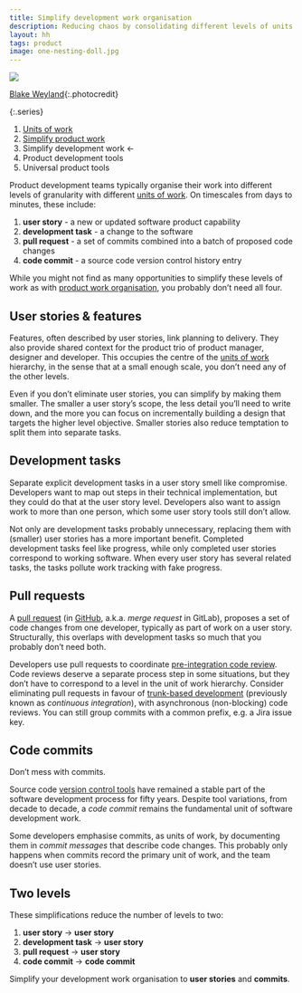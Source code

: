 ```yaml
---
title: Simplify development work organisation
description: Reducing chaos by consolidating different levels of units of work
layout: hh
tags: product
image: one-nesting-doll.jpg
---
```


![](one-nesting-doll.jpg)

[Blake Weyland](https://unsplash.com/photos/9hhOVsf1lpU){:.photocredit}

{:.series}
1. [Units of work](units-of-work)
2. [Simplify product work](simplify-product-work)
3. Simplify development work ←
4. Product development tools
5. Universal product tools

Product development teams typically organise their work into different levels of granularity with different
[units of work](units-of-work).
On timescales from days to minutes, these include:

1. **user story** - a new or updated software product capability
2. **development task** - a change to the software
3. **pull request** - a set of commits combined into a batch of proposed code changes
4. **code commit** - a source code version control history entry

While you might not find as many opportunities to simplify these levels of work as with
[product work organisation](simplify-product-work),
you probably don’t need all four.

## User stories & features

Features, often described by user stories, link planning to delivery.
They also provide shared context for the product trio of product manager, designer and developer.
This occupies the centre of the [units of work](units-of-work) hierarchy, in the sense that at a small enough scale, you don’t need any of the other levels.

Even if you don’t eliminate user stories, you can simplify by making them smaller.
The smaller a user story’s scope, the less detail you’ll need to write down, and the more you can focus on incrementally building a design that targets the higher level objective.
Smaller stories also reduce temptation to split them into separate tasks.

## Development tasks

Separate explicit development tasks in a user story smell like compromise.
Developers want to map out steps in their technical implementation, but they could do that at the user story level.
Developers also want to assign work to more than one person, which some user story tools still don’t allow.

Not only are development tasks probably unnecessary, replacing them with (smaller) user stories has a more important benefit.
Completed development tasks feel like progress, while only completed user stories correspond to working software.
When every user story has several related tasks, the tasks pollute work tracking with fake progress.

## Pull requests

A [pull request](https://martinfowler.com/bliki/PullRequest.html)
(in [GitHub](https://en.wikipedia.org/wiki/GitHub), 
a.k.a. _merge request_ in GitLab), 
proposes a set of code changes from one developer, typically as part of work on a user story.
Structurally, this overlaps with development tasks so much that you probably don’t need both.

Developers use pull requests to coordinate
[pre-integration code review](https://martinfowler.com/articles/branching-patterns.html#reviewed-commits).
Code reviews deserve a separate process step in some situations, but they don’t have to correspond to a level in the unit of work hierarchy.
Consider eliminating pull requests in favour of
[trunk-based development](https://martinfowler.com/articles/branching-patterns.html#continuous-integration)
(previously known as _continuous integration_), with asynchronous (non-blocking) code reviews.
You can still group commits with a common prefix, e.g. a Jira issue key.

## Code commits

Don’t mess with commits.

Source code [version control tools](https://en.wikipedia.org/wiki/Version_control)
have remained a stable part of the software development process for fifty years.
Despite tool variations, from decade to decade, a _code commit_ remains the fundamental unit of software development work.

Some developers emphasise commits, as units of work, by documenting them in _commit messages_ that describe code changes.
This probably only happens when commits record the primary unit of work, and the team doesn’t use user stories.

## Two levels

These simplifications reduce the number of levels to two:

1. **user story** → **user story**
2. **development task** → **user story**
3. **pull request** → **user story**
4. **code commit** → **code commit**

Simplify your development work organisation to **user stories** and **commits**.
